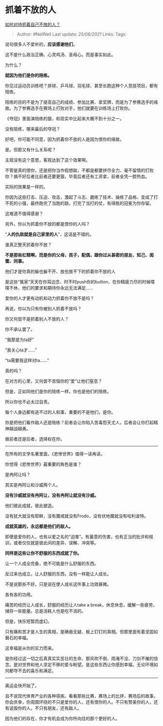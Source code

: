 # 抓着不放的人
[如何对待抓着自己不放的人？](https://www.zhihu.com/question/473144129/answer/2010421105)

> Author: #NellNell
Last update: *25/08/2021*
Links:
Tags:

说句很多人不爱听的，**应该感谢他们**。

这不是什么政治正确、心灵鸡汤、圣母心。而是事实如此。

为什么？

**就因为他们是你的陪练。**

你见过运动员训练吧？排球、乒乓球、羽毛球、甚至长跑这种个人竞技项目，都有陪练。

陪练的目的不是为了提高自己的成绩、参加比赛、拿奖牌，而是为了参赛选手的缘故。为了参赛选手在赛场上打败对手，他们就要在训练场上打败你。

《夺冠》里面演陪练的狠，和现实中比起来大概不到十分之一。

没有陪练，哪来最后的夺冠？

好吧，你可能不同意，因为抓着你不放的人是因为恨你的缘故。

是。但那又有什么关系呢？

主观没有这个意思，客观达到了这个效果啊。

不管是真的恨你，还是把你当作假想敌，不都是都要拼尽全力、毫不留情的打败你？搞不好后者比前者还要更狠，毕竟后者还有工资拿，前者全凭一腔热血。

实际的效果是一样的。

你因为这些打击、压迫、攻击，激起了斗志、磨练了技术、操练了品格、变成了打不死的小强，最终跑完了当跑的路，打完了当打的仗，有得胜的冠冕为你存留。

这难道不值得感谢？

另外，你以为抓着你不放的都是恨你的人吗？

“**人的仇敌就是自己家里的人**”，这话是不错的。

谁真正整天抓着你不放？

**不是那些杠精啊，而是你的父母，孩子，配偶，跟你过从甚密的朋友、知己、闺蜜、同事。**

他们才是你真的躲也躲不开、放也放不下的抓着你不放的人

是这些“冤家”天天在你耳边念、时不时push你的button、在你精疲力尽的时候喋喋不休、他们的要求和期待你永远无法满足……

爱你的人才更有动机和动力抓着你不放不是吗？

再说，你以为只有你被别人抓着不放吗？

你又何尝不是抓着别人不放的人？

你不承认罢了。

“我那是为ta好”

“我关心ta才……”

“ta需要我这样对ta……”

真的吗？

在对方的心里，又何尝不苦恼你的“爱”让他们窒息？

但是，正如同他们是你的陪练一样，你也是他们的陪练。

所以你也不必太过自责。

每个人身边都有逃不过的人和事，重要的不是他们，是你。

你是把他们看作敌人还是陪练？前者会让你陷入苦毒怨天尤人，后者会让你打起精神越战越勇。

做前者还是后者，选择权在你。

---

在所有的文学名著里面，《悲惨世界》值得一读再读。

你觉得《悲惨世界》最重要的角色是谁？

是冉阿让吗？

其实是冉阿让和沙威两个人。

**没有沙威就没有冉阿让，没有冉阿让就没有沙威。**

他们彼此成就，彼此塑造。

没有犹大就没有耶稣，没有魔戒就没有Frodo，没有伏地魔就没有哈利波特。

**成就英雄的，永远都是他们的敌人。**

即便是爱你的人，也有以爱之名的“迫害”。有蓄意的伤害，也有正当的批评和规训，或者仅仅就是彼此间的差异、误解、冲突等。

**同样是这些让你不舒服的东西成就了你。**

让一个人成全完备，绝不可能是什么舒服的东西。

反过来也成立。让人舒服的东西，没有一样能让人成长。

不是说那些不好。只是说在使人成长这件事上功效甚微。

各有各的功用。

痛苦的经历让人成长，舒服的经历让人take a break，休息休息，缓解一些疲劳，储存一些能量。总是消耗人也是吃不消的。

但是，快乐短暂而虚幻。

只有痛和苦才是人生的真相，是确凿无疑、板上钉钉的真相。但那里面有着坚固如磐石的幸福。

这幸福是从你的实力而来。

是你经过这一切之后真真实实茁壮的生命、那风吹不倒、雨淹不没、刀剑不摧的信念。是对世界和他人坚定不移的爱与盼望。是这些东西让你感到幸福，无论环境如何都夺不去的喜乐和满足。

---

奥运会快开始了。

且不说现代体育产业的各种宿疾。看看那些比赛，赛场上的比拼，赛场后的故事，你会庆幸，你周围环绕的不只是爱你的人，还有恨你的人。不只有赞美你的人，还有诋毁你的人。不只有朋友，还有敌人。

因为他们的存在，你才有机会成为你所向往的那个更好的人。
